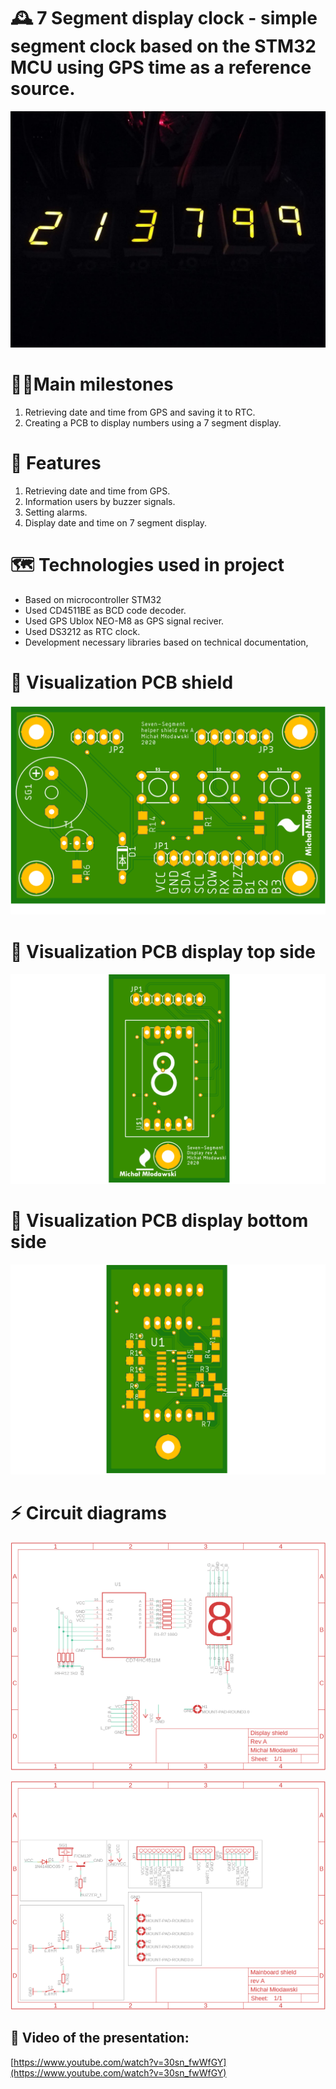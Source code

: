 
# 🕰️ 7 Segment display clock - simple segment clock based on the STM32 MCU using GPS time as a reference source.

![2137](https://raw.githubusercontent.com/SimpleMethod/7SegmentDisplayClock/master/Doc/2137.jpg)

# 🧗‍♂️Main milestones

1. Retrieving date and time from GPS and saving it to RTC.
2. Creating a PCB to display numbers using a 7 segment display.

# 🚀 Features
 1. Retrieving date and time from GPS.
2.  Information users by buzzer signals. 
3.  Setting alarms.
4.  Display date and time on 7 segment display.


# 🗺️ Technologies used in project 
 - Based on microcontroller STM32
- Used CD4511BE as BCD code decoder.
- Used GPS Ublox NEO-M8 as GPS signal reciver.
- Used DS3212 as RTC clock.
-  Development necessary libraries based on technical documentation,

# 🧪 Visualization PCB shield
![MainShield](https://raw.githubusercontent.com/SimpleMethod/7SegmentDisplayClock/master/Motherboard/MainboardPCB_top.png)

# 🧪 Visualization PCB display top side
![dispaly top](https://raw.githubusercontent.com/SimpleMethod/7SegmentDisplayClock/master/DisplayShield/MainboardPCB_top.png)

# 🧪 Visualization PCB display bottom side

![enter image description here](https://raw.githubusercontent.com/SimpleMethod/7SegmentDisplayClock/master/DisplayShield/MainboardPCB_bottom.png)

# ⚡ Circuit diagrams

![enter image description here](https://raw.githubusercontent.com/SimpleMethod/7SegmentDisplayClock/master/DisplayShield/CircuitDiagram.png)

![enter image description here](https://raw.githubusercontent.com/SimpleMethod/7SegmentDisplayClock/master/Motherboard/CircuitDiagram.png)

## 🎥  Video of the presentation:

[https://www.youtube.com/watch?v=30sn_fwWfGY](https://www.youtube.com/watch?v=30sn_fwWfGY)
